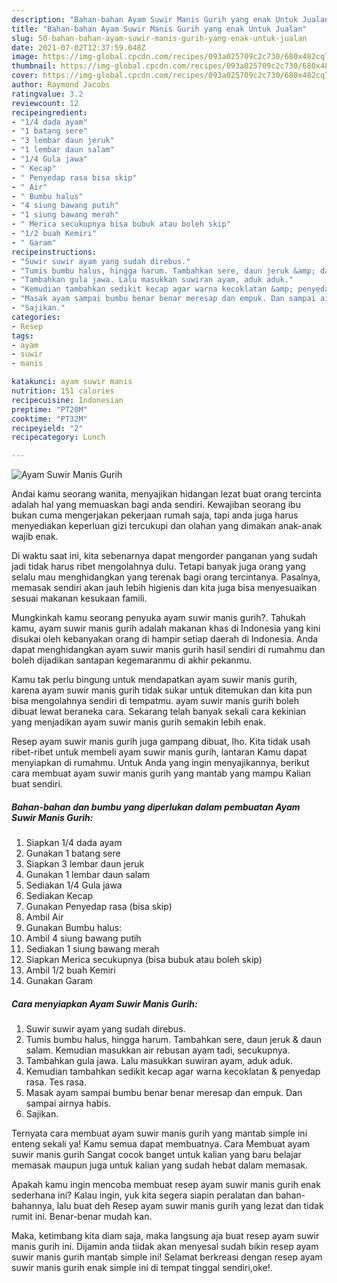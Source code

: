 ```yaml
---
description: "Bahan-bahan Ayam Suwir Manis Gurih yang enak Untuk Jualan"
title: "Bahan-bahan Ayam Suwir Manis Gurih yang enak Untuk Jualan"
slug: 50-bahan-bahan-ayam-suwir-manis-gurih-yang-enak-untuk-jualan
date: 2021-07-02T12:37:59.048Z
image: https://img-global.cpcdn.com/recipes/093a025709c2c730/680x482cq70/ayam-suwir-manis-gurih-foto-resep-utama.jpg
thumbnail: https://img-global.cpcdn.com/recipes/093a025709c2c730/680x482cq70/ayam-suwir-manis-gurih-foto-resep-utama.jpg
cover: https://img-global.cpcdn.com/recipes/093a025709c2c730/680x482cq70/ayam-suwir-manis-gurih-foto-resep-utama.jpg
author: Raymond Jacobs
ratingvalue: 3.2
reviewcount: 12
recipeingredient:
- "1/4 dada ayam"
- "1 batang sere"
- "3 lembar daun jeruk"
- "1 lembar daun salam"
- "1/4 Gula jawa"
- " Kecap"
- " Penyedap rasa bisa skip"
- " Air"
- " Bumbu halus"
- "4 siung bawang putih"
- "1 siung bawang merah"
- " Merica secukupnya bisa bubuk atau boleh skip"
- "1/2 buah Kemiri"
- " Garam"
recipeinstructions:
- "Suwir suwir ayam yang sudah direbus."
- "Tumis bumbu halus, hingga harum. Tambahkan sere, daun jeruk &amp; daun salam. Kemudian masukkan air rebusan ayam tadi, secukupnya."
- "Tambahkan gula jawa. Lalu masukkan suwiran ayam, aduk aduk."
- "Kemudian tambahkan sedikit kecap agar warna kecoklatan &amp; penyedap rasa. Tes rasa."
- "Masak ayam sampai bumbu benar benar meresap dan empuk. Dan sampai airnya habis."
- "Sajikan."
categories:
- Resep
tags:
- ayam
- suwir
- manis

katakunci: ayam suwir manis 
nutrition: 151 calories
recipecuisine: Indonesian
preptime: "PT20M"
cooktime: "PT32M"
recipeyield: "2"
recipecategory: Lunch

---
```



![Ayam Suwir Manis Gurih](https://img-global.cpcdn.com/recipes/093a025709c2c730/680x482cq70/ayam-suwir-manis-gurih-foto-resep-utama.jpg)

Andai kamu seorang wanita, menyajikan hidangan lezat buat orang tercinta adalah hal yang memuaskan bagi anda sendiri. Kewajiban seorang ibu bukan cuma mengerjakan pekerjaan rumah saja, tapi anda juga harus menyediakan keperluan gizi tercukupi dan olahan yang dimakan anak-anak wajib enak.

Di waktu  saat ini, kita sebenarnya dapat mengorder panganan yang sudah jadi tidak harus ribet mengolahnya dulu. Tetapi banyak juga orang yang selalu mau menghidangkan yang terenak bagi orang tercintanya. Pasalnya, memasak sendiri akan jauh lebih higienis dan kita juga bisa menyesuaikan sesuai makanan kesukaan famili. 



Mungkinkah kamu seorang penyuka ayam suwir manis gurih?. Tahukah kamu, ayam suwir manis gurih adalah makanan khas di Indonesia yang kini disukai oleh kebanyakan orang di hampir setiap daerah di Indonesia. Anda dapat menghidangkan ayam suwir manis gurih hasil sendiri di rumahmu dan boleh dijadikan santapan kegemaranmu di akhir pekanmu.

Kamu tak perlu bingung untuk mendapatkan ayam suwir manis gurih, karena ayam suwir manis gurih tidak sukar untuk ditemukan dan kita pun bisa mengolahnya sendiri di tempatmu. ayam suwir manis gurih boleh dibuat lewat beraneka cara. Sekarang telah banyak sekali cara kekinian yang menjadikan ayam suwir manis gurih semakin lebih enak.

Resep ayam suwir manis gurih juga gampang dibuat, lho. Kita tidak usah ribet-ribet untuk membeli ayam suwir manis gurih, lantaran Kamu dapat menyiapkan di rumahmu. Untuk Anda yang ingin menyajikannya, berikut cara membuat ayam suwir manis gurih yang mantab yang mampu Kalian buat sendiri.

<!--inarticleads1-->

##### Bahan-bahan dan bumbu yang diperlukan dalam pembuatan Ayam Suwir Manis Gurih:

1. Siapkan 1/4 dada ayam
1. Gunakan 1 batang sere
1. Siapkan 3 lembar daun jeruk
1. Gunakan 1 lembar daun salam
1. Sediakan 1/4 Gula jawa
1. Sediakan  Kecap
1. Gunakan  Penyedap rasa (bisa skip)
1. Ambil  Air
1. Gunakan  Bumbu halus:
1. Ambil 4 siung bawang putih
1. Sediakan 1 siung bawang merah
1. Siapkan  Merica secukupnya (bisa bubuk atau boleh skip)
1. Ambil 1/2 buah Kemiri
1. Gunakan  Garam




<!--inarticleads2-->

##### Cara menyiapkan Ayam Suwir Manis Gurih:

1. Suwir suwir ayam yang sudah direbus.
1. Tumis bumbu halus, hingga harum. Tambahkan sere, daun jeruk &amp; daun salam. Kemudian masukkan air rebusan ayam tadi, secukupnya.
1. Tambahkan gula jawa. Lalu masukkan suwiran ayam, aduk aduk.
1. Kemudian tambahkan sedikit kecap agar warna kecoklatan &amp; penyedap rasa. Tes rasa.
1. Masak ayam sampai bumbu benar benar meresap dan empuk. Dan sampai airnya habis.
1. Sajikan.




Ternyata cara membuat ayam suwir manis gurih yang mantab simple ini enteng sekali ya! Kamu semua dapat membuatnya. Cara Membuat ayam suwir manis gurih Sangat cocok banget untuk kalian yang baru belajar memasak maupun juga untuk kalian yang sudah hebat dalam memasak.

Apakah kamu ingin mencoba membuat resep ayam suwir manis gurih enak sederhana ini? Kalau ingin, yuk kita segera siapin peralatan dan bahan-bahannya, lalu buat deh Resep ayam suwir manis gurih yang lezat dan tidak rumit ini. Benar-benar mudah kan. 

Maka, ketimbang kita diam saja, maka langsung aja buat resep ayam suwir manis gurih ini. Dijamin anda tiidak akan menyesal sudah bikin resep ayam suwir manis gurih mantab simple ini! Selamat berkreasi dengan resep ayam suwir manis gurih enak simple ini di tempat tinggal sendiri,oke!.

